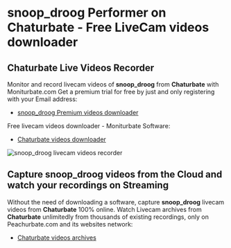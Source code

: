 # snoop_droog Performer on Chaturbate - Free LiveCam videos downloader

## Chaturbate Live Videos Recorder

Monitor and record livecam videos of **snoop_droog** from **Chaturbate** with Moniturbate.com
Get a premium trial for free by just and only registering with your Email address:
* [snoop_droog Premium videos downloader](https://moniturbate.com/request-demo-licence-key.html)

Free livecam videos downloader - Moniturbate Software:
* [Chaturbate videos downloader](https://moniturbate.com/moniturbate-download-software.html)

![snoop_droog livecam videos recorder](https://peachurnet.com/templates/moniturbate-software.png)


## Capture snoop_droog videos from the Cloud and watch your recordings on Streaming

Without the need of downloading a software, capture **snoop_droog** livecam videos from **Chaturbate** 100% online.
Watch Livecam archives from **Chaturbate** unlimitedly from thousands of existing recordings, only on Peachurbate.com and its websites network:
* [Chaturbate videos archives](https://peachurnet.com/)